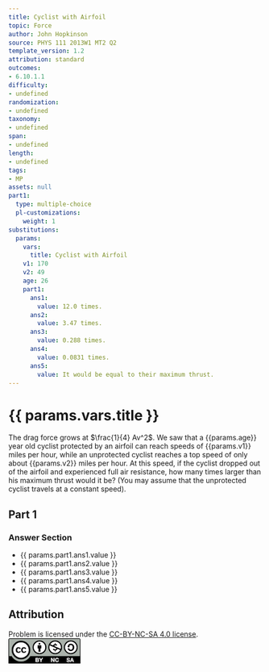 ```yaml
---
title: Cyclist with Airfoil
topic: Force
author: John Hopkinson
source: PHYS 111 2013W1 MT2 Q2
template_version: 1.2
attribution: standard
outcomes:
- 6.10.1.1
difficulty:
- undefined
randomization:
- undefined
taxonomy:
- undefined
span:
- undefined
length:
- undefined
tags:
- MP
assets: null
part1:
  type: multiple-choice
  pl-customizations:
    weight: 1
substitutions:
  params:
    vars:
      title: Cyclist with Airfoil
    v1: 170
    v2: 49
    age: 26
    part1:
      ans1:
        value: 12.0 times.
      ans2:
        value: 3.47 times.
      ans3:
        value: 0.288 times.
      ans4:
        value: 0.0831 times.
      ans5:
        value: It would be equal to their maximum thrust.
---
```

# {{ params.vars.title }}
The drag force grows at $\frac{1}{4} Av^2$.
We saw that a {{params.age}} year old cyclist protected by an airfoil can reach speeds of {{params.v1}} miles per hour, while an unprotected cyclist reaches a top speed of only about {{params.v2}} miles per hour.
At this speed, if the cyclist dropped out of the airfoil and experienced full air resistance, how many times larger than his maximum thrust would it be?
(You may assume that the unprotected cyclist travels at a constant speed).

## Part 1

### Answer Section

- {{ params.part1.ans1.value }}
- {{ params.part1.ans2.value }}
- {{ params.part1.ans3.value }}
- {{ params.part1.ans4.value }}
- {{ params.part1.ans5.value }}

## Attribution

Problem is licensed under the [CC-BY-NC-SA 4.0 license](https://creativecommons.org/licenses/by-nc-sa/4.0/).<br> ![The Creative Commons 4.0 license requiring attribution-BY, non-commercial-NC, and share-alike-SA license.](https://raw.githubusercontent.com/firasm/bits/master/by-nc-sa.png)